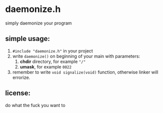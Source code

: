 # daemonize.h
simply daemonize your program

## simple usage:
1. `#include "daemonize.h"` in your project
2. write `daemonize()` on beginning of your main with parameters:
    1. **chdir** directory, for example `"/"`
    2. **umask**, for example `0022`
3. remember to write `void signalize(void)` function, otherwise linker will errorize.

## license:
do what the fuck you want to
